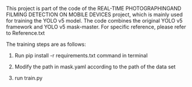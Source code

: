 This project is part of the code of the REAL-TIME PHOTOGRAPHINGAND FILMING DETECTION ON MOBILE DEVICES project,
which is mainly used for training the YOLO v5 model. The code combines the original YOLO v5 framework and YOLO v5 mask-master.
For specific reference, please refer to Reference.txt

The training steps are as follows:

1. Run pip install -r requirements.txt command in terminal

2. Modify the path in mask.yaml according to the path of the data set

3. run train.py















